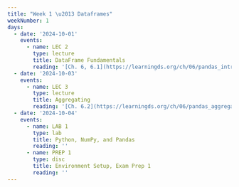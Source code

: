 ```yaml
---
title: "Week 1 \u2013 Dataframes"
weekNumber: 1
days:
  - date: '2024-10-01'
    events:
      - name: LEC 2
        type: lecture
        title: DataFrame Fundamentals
        reading: '[Ch. 6, 6.1](https://learningds.org/ch/06/pandas_intro.html)'
  - date: '2024-10-03'
    events:
      - name: LEC 3
        type: lecture
        title: Aggregating
        reading: '[Ch. 6.2](https://learningds.org/ch/06/pandas_aggregating.html)'
  - date: '2024-10-04'
    events:
      - name: LAB 1
        type: lab
        title: Python, NumPy, and Pandas
        reading: ''
      - name: PREP 1
        type: disc
        title: Environment Setup, Exam Prep 1
        reading: ''
---
```

